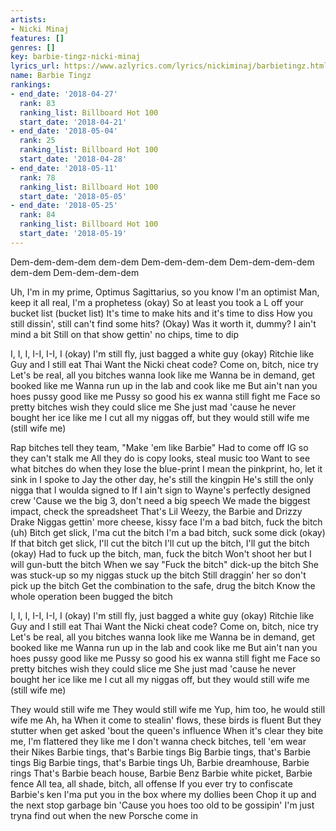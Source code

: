 ```yaml
---
artists:
- Nicki Minaj
features: []
genres: []
key: barbie-tingz-nicki-minaj
lyrics_url: https://www.azlyrics.com/lyrics/nickiminaj/barbietingz.html
name: Barbie Tingz
rankings:
- end_date: '2018-04-27'
  rank: 83
  ranking_list: Billboard Hot 100
  start_date: '2018-04-21'
- end_date: '2018-05-04'
  rank: 25
  ranking_list: Billboard Hot 100
  start_date: '2018-04-28'
- end_date: '2018-05-11'
  rank: 78
  ranking_list: Billboard Hot 100
  start_date: '2018-05-05'
- end_date: '2018-05-25'
  rank: 84
  ranking_list: Billboard Hot 100
  start_date: '2018-05-19'
---
```


Dem-dem-dem-dem dem-dem
Dem-dem-dem-dem
Dem-dem-dem-dem dem-dem
Dem-dem-dem-dem

Uh, I'm in my prime, Optimus
Sagittarius, so you know I'm an optimist
Man, keep it all real, I'm a prophetess (okay)
So at least you took a L off your bucket list (bucket list)
It's time to make hits and it's time to diss
How you still dissin', still can't find some hits? (Okay)
Was it worth it, dummy? I ain't mind a bit
Still on that show gettin' no chips, time to dip

I, I, I, I-I, I-I, I (okay)
I'm still fly, just bagged a white guy (okay)
Ritchie like Guy and I still eat Thai
Want the Nicki cheat code? Come on, bitch, nice try
Let's be real, all you bitches wanna look like me
Wanna be in demand, get booked like me
Wanna run up in the lab and cook like me
But ain't nan you hoes pussy good like me
Pussy so good his ex wanna still fight me
Face so pretty bitches wish they could slice me
She just mad 'cause he never bought her ice like me
I cut all my niggas off, but they would still wife me (still wife me)

Rap bitches tell they team, "Make 'em like Barbie"
Had to come off IG so they can't stalk me
All they do is copy looks, steal music too
Want to see what bitches do when they lose the blue-print
I mean the pinkprint, ho, let it sink in
I spoke to Jay the other day, he's still the kingpin
He's still the only nigga that I woulda signed to
If I ain't sign to Wayne's perfectly designed crew
'Cause we the big 3, don't need a big speech
We made the biggest impact, check the spreadsheet
That's Lil Weezy, the Barbie and Drizzy Drake
Niggas gettin' more cheese, kissy face
I'm a bad bitch, fuck the bitch (uh)
Bitch get slick, I'ma cut the bitch
I'm a bad bitch, suck some dick (okay)
If that bitch get slick, I'll cut the bitch
I'll cut up the bitch, I'll gut the bitch (okay)
Had to fuck up the bitch, man, fuck the bitch
Won't shoot her but I will gun-butt the bitch
When we say "Fuck the bitch" dick-up the bitch
She was stuck-up so my niggas stuck up the bitch
Still draggin' her so don't pick up the bitch
Get the combination to the safe, drug the bitch
Know the whole operation been bugged the bitch

I, I, I, I-I, I-I, I (okay)
I'm still fly, just bagged a white guy (okay)
Ritchie like Guy and I still eat Thai
Want the Nicki cheat code? Come on, bitch, nice try
Let's be real, all you bitches wanna look like me
Wanna be in demand, get booked like me
Wanna run up in the lab and cook like me
But ain't nan you hoes pussy good like me
Pussy so good his ex wanna still fight me
Face so pretty bitches wish they could slice me
She just mad 'cause he never bought her ice like me
I cut all my niggas off, but they would still wife me (still wife me)

They would still wife me
They would still wife me
Yup, him too, he would still wife me
Ah, ha
When it come to stealin' flows, these birds is fluent
But they stutter when get asked 'bout the queen's influence
When it's clear they bite me, I'm flattered they like me
I don't wanna check bitches, tell 'em wear their Nikes
Barbie tings, that's Barbie tings
Big Barbie tings, that's Barbie tings
Big Barbie tings, that's Barbie tings
Uh, Barbie dreamhouse, Barbie rings
That's Barbie beach house, Barbie Benz
Barbie white picket, Barbie fence
All tea, all shade, bitch, all offense
If you ever try to confiscate Barbie's ken
I'ma put you in the box where my dollies been
Chop it up and the next stop garbage bin
'Cause you hoes too old to be gossipin'
I'm just tryna find out when the new Porsche come in



